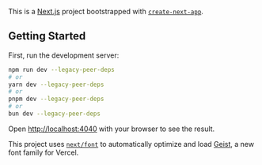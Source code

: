 This is a [Next.js](https://nextjs.org) project bootstrapped with [`create-next-app`](https://nextjs.org/docs/app/api-reference/cli/create-next-app).

## Getting Started

First, run the development server:

```bash
npm run dev --legacy-peer-deps
# or
yarn dev --legacy-peer-deps
# or
pnpm dev --legacy-peer-deps
# or
bun dev --legacy-peer-deps
```

Open [http://localhost:4040](http://localhost:4040) with your browser to see the result.

This project uses [`next/font`](https://nextjs.org/docs/app/building-your-application/optimizing/fonts) to automatically optimize and load [Geist](https://vercel.com/font), a new font family for Vercel.
